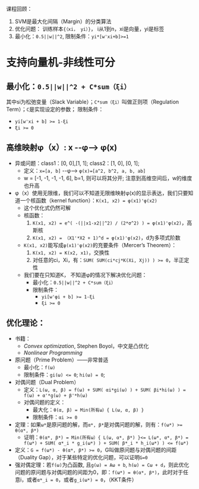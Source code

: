 课程回顾：
1. SVM是最大化间隔（Margin）的分类算法
2. 优化问题：
    训练样本`{（xi， yi）}`， i从1到n，xi是向量，yi是标签
3. 最小化：`0.5||w||^2`, 限制条件：`yi*[w'xi+b]>=1`

# 支持向量机-非线性可分
## 最小化：`0.5||w||^2 + C*sum（ξi）`
其中si为松弛变量（Slack Variable）；`C*sum（ξi）`叫做正则项（Regulation Term）；`C`是实现设定的参数；
限制条件：
- `yi[w'xi + b] >= 1-ξi`
- `ξi >= 0`
## 高维映射φ（x）: x --φ--> φ(x)
- 异或问题：class1：[0, 0],[1, 1];  class2：[1, 0], [0, 1];
    * 定义：`x=[a, b]` --φ--> `φ(x)=[a^2, b^2, a, b, ab]`
    * w = [-1, -1, -1, -1, 6], b=1, 则可以将其分开; 注意到高维空间后，w的维度也升高
- φ（x）使用无限维，我们可以不知道无限维映射φ(x)的显示表达，我们只要知道一个核函数（kernel function）：`K(x1, x2) = φ(x1)'φ(x2)`
    - 这个优化式仍然可解
    - 核函数：
        1. `K(x1, x2) = e^( -(||x1-x2||^2) / (2*σ^2) ) = φ(x1)'φ(x2)`，高斯核
        2. `K(x1, x2) = （X1'*X2 + 1)^d = φ(x1)'φ(x2)`，d为多项式阶数
    - `K(x1, x2)`能写成`φ(x1)'φ(x2)`的充要条件（Mercer’s Theorem）：
        1. `K(x1, x2) = K(x2, x1)`，交换性
        2. 对任意的ci，Xi，有：`SUM( SUM(ci*cj*K(Xi, Xj)) ) >= 0`，半正定性
    - 我们要在只知道K， 不知道φ的情况下解决优化问题：
        * 最小化：`0.5||w||^2 + C*sum（ξi）`
        * 限制条件：
            - `yi[w'φi + b] >= 1-ξi`
            - `ξi >= 0`
## 优化理论：
- 书籍：
    * *Convex optimization*, Stephen Boyol，中文是凸优化
    * *Nonlinear Programming*
- 原问题（Prime Problem）——非常普适
    * 最小化：`f(ω)`
    * 限制条件：`gi(ω) <= 0`; `hi(ω) = 0`;
- 对偶问题（Dual Problem）
    * 定义：`L(ω, α, β) = f(ω) + SUM( αi*gi(ω) ) + SUM( βi*hi(ω) ) = f(ω) + α'*g(ω) + β'*h(ω)`
    * 对偶问题的定义：
        - 最大化：`θ(α, β) = Min(所有ω）{ L(ω, α, β) }`
        - 限制条件：`αi >= 0`
- 定理：如果`ω*`是原问题的解，而`α*, β*`是对偶问题的解，则有：`f(ω*) >= θ(α*, β*)`
    * 证明：`θ(α*, β*) = Min(所有ω）{ L(ω, α*, β*) }<= L(ω*, α*, β*) = f(ω*) + SUM( α*_i * g_i(ω*) ) + SUM( β*_i * h_i(ω*) ) <= f(ω*)`
- 定义：`G = f(ω*) - θ(α*, β*) >= 0`，G叫做原问题与对偶问题的间距（Duality Gap），对于某些特定的优化问题，可以证明`G=0`
- 强对偶定理：若`f(ω)`为凸函数, 且`g(ω) = Aω + b`, `h(ω) = Cω + d`，则此优化问题的原问题与对偶问题的间距为0，即：`f(ω*) = θ(α*, β*)`，此时对于任意i，或者`α*_i = 0`，或者`g_i(ω*) = 0`，（KKT条件）